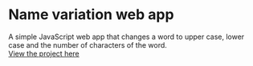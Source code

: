 # Name variation web app

A simple JavaScript web app that changes a word to upper case, lower case and the number of characters of the word.
<br />
[View the project here](https://oyelakin-mercy.github.io/variationapp.io/)
